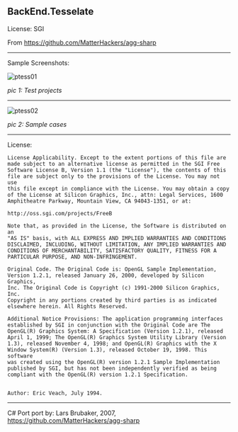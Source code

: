 BackEnd.Tesselate
---

License: SGI

From  https://github.com/MatterHackers/agg-sharp
 
---

Sample Screenshots:

![ptess01](https://user-images.githubusercontent.com/7447159/41099152-d8eae840-6a87-11e8-8c2e-917856c95feb.png)

_pic 1: Test projects_

---

![ptess02](https://user-images.githubusercontent.com/7447159/41099151-d8a4881e-6a87-11e8-9cb0-10c408624df6.png)

_pic 2: Sample cases_




---

License:

	License Applicability. Except to the extent portions of this file are
	made subject to an alternative license as permitted in the SGI Free
	Software License B, Version 1.1 (the "License"), the contents of this
	file are subject only to the provisions of the License. You may not use
	this file except in compliance with the License. You may obtain a copy
	of the License at Silicon Graphics, Inc., attn: Legal Services, 1600
	Amphitheatre Parkway, Mountain View, CA 94043-1351, or at:

	http://oss.sgi.com/projects/FreeB

	Note that, as provided in the License, the Software is distributed on an
	"AS IS" basis, with ALL EXPRESS AND IMPLIED WARRANTIES AND CONDITIONS
	DISCLAIMED, INCLUDING, WITHOUT LIMITATION, ANY IMPLIED WARRANTIES AND
	CONDITIONS OF MERCHANTABILITY, SATISFACTORY QUALITY, FITNESS FOR A
	PARTICULAR PURPOSE, AND NON-INFRINGEMENT.

	Original Code. The Original Code is: OpenGL Sample Implementation,
	Version 1.2.1, released January 26, 2000, developed by Silicon Graphics,
	Inc. The Original Code is Copyright (c) 1991-2000 Silicon Graphics, Inc.
	Copyright in any portions created by third parties is as indicated
	elsewhere herein. All Rights Reserved.

	Additional Notice Provisions: The application programming interfaces
	established by SGI in conjunction with the Original Code are The
	OpenGL(R) Graphics System: A Specification (Version 1.2.1), released
	April 1, 1999; The OpenGL(R) Graphics System Utility Library (Version
	1.3), released November 4, 1998; and OpenGL(R) Graphics with the X
	Window System(R) (Version 1.3), released October 19, 1998. This software
	was created using the OpenGL(R) version 1.2.1 Sample Implementation
	published by SGI, but has not been independently verified as being
	compliant with the OpenGL(R) version 1.2.1 Specification.


	Author: Eric Veach, July 1994. 
 

---

C# Port port by: Lars Brubaker, 2007, https://github.com/MatterHackers/agg-sharp

 



